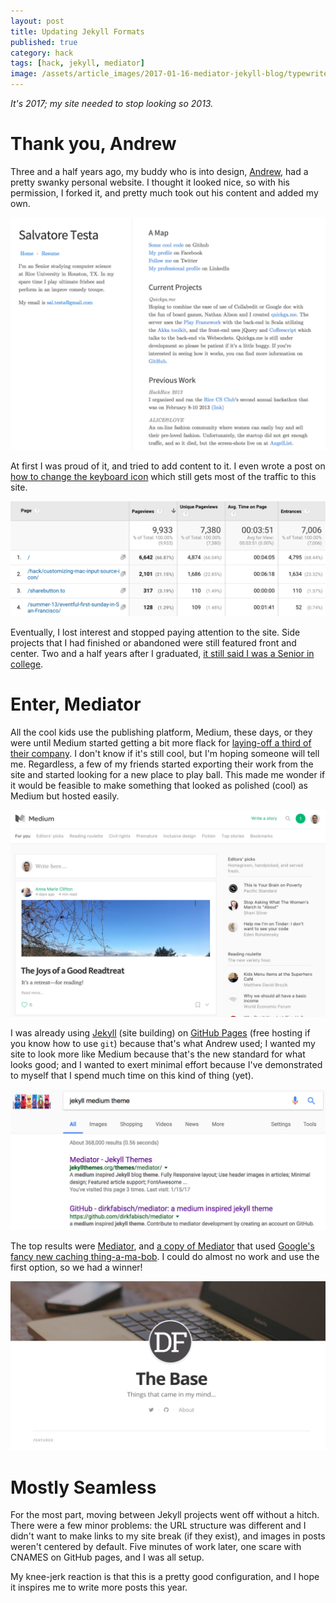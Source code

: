 ```yaml
---
layout: post
title: Updating Jekyll Formats
published: true
category: hack
tags: [hack, jekyll, mediator]
image: /assets/article_images/2017-01-16-mediator-jekyll-blog/typewriter_1920.jpg
---
```

_It's 2017; my site needed to stop looking so 2013._

# Thank you, Andrew
Three and a half years ago, my buddy who is into design, [Andrew](https://capshaw.me/), had a pretty swanky personal website. I thought it looked nice, so with his permission, I forked it, and pretty much took out his content and added my own.

![This is what swank looks like.](/assets/article_images/2017-01-16-mediator-jekyll-blog/old-jekyll-setup-1920.jpg)

At first I was proud of it, and tried to add content to it. I even wrote a post on [how to change the keyboard icon](/hack/customizing-mac-input-source-icon/) which still gets most of the traffic to this site.

![I don't know what sharebutton.to is, but robots like it.](/assets/article_images/2017-01-16-mediator-jekyll-blog/google-analytics.png)

Eventually, I lost interest and stopped paying attention to the site. Side projects that I had finished or abandoned were still featured front and center. Two and a half years after I graduated, [it still said I was a Senior in college](https://web.archive.org/web/20150525014515/http://saltesta.com/).

# Enter, Mediator
All the cool kids use the publishing platform, Medium, these days, or they were until Medium started getting a bit more flack for [laying-off a third of their company](https://www.bloomberg.com/view/articles/2017-01-05/why-medium-failed-to-disrupt-the-media). I don't know if it's still cool, but I'm hoping someone will tell me. Regardless, a few of my friends started exporting their work from the site and started looking for a new place to play ball. This made me wonder if it would be feasible to make something that looked as polished (cool) as Medium but hosted easily.

![This is what cool looks like.](/assets/article_images/2017-01-16-mediator-jekyll-blog/medium-screenshot-1920.jpg)

I was already using [Jekyll](https://jekyllrb.com/) (site building) on [GitHub Pages](https://pages.github.com/) (free hosting if you know how to use `git`) because that's what Andrew used; I wanted my site to look more like Medium because that's the new standard for what looks good; and I wanted to exert minimal effort because I've demonstrated to myself that I spend much time on this kind of thing (yet).

![It's the top two results!](/assets/article_images/2017-01-16-mediator-jekyll-blog/google-search-result.jpg)

The top results were [Mediator](https://github.com/dirkfabisch/mediator), and [a copy of Mediator](https://github.com/ageitgey/amplify) that used [Google's fancy new caching thing-a-ma-bob](https://www.ampproject.org/). I could do almost no work and use the first option, so we had a winner!

![This is what winners look like.](/assets/article_images/2017-01-16-mediator-jekyll-blog/df-screenshot.jpg)

# Mostly Seamless
For the most part, moving between Jekyll projects went off without a hitch. There were a few minor problems: the URL structure was different and I didn't want to make links to my site break (if they exist), and images in posts weren't centered by default. Five minutes of work later, one scare with CNAMES on GitHub pages, and I was all setup.

My knee-jerk reaction is that this is a pretty good configuration, and I hope it inspires me to write more posts this year.
